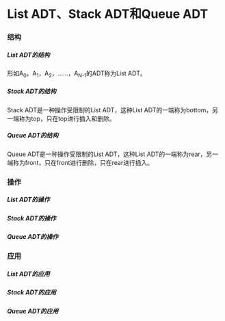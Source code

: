 # List ADT、Stack ADT和Queue ADT

### 结构

##### List ADT的结构

形如A<sub>0</sub>，A<sub>1</sub>，A<sub>2</sub>，……，A<sub>N-1</sub>的ADT称为List ADT。

##### Stack ADT的结构

Stack ADT是一种操作受限制的List ADT，这种List ADT的一端称为bottom，另一端称为top，只在top进行插入和删除。

##### Queue ADT的结构

Queue ADT是一种操作受限制的List ADT，这种List ADT的一端称为rear，另一端称为front，只在front进行删除，只在rear进行插入。

### 操作

##### List ADT的操作



##### Stack ADT的操作



##### Queue ADT的操作



### 应用

##### List ADT的应用



##### Stack ADT的应用



##### Queue ADT的应用

